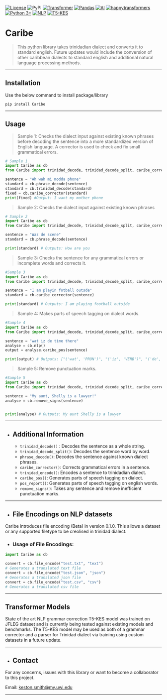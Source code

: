 
[![License](https://img.shields.io/badge/License-MIT-blue.svg)](https://opensource.org/licenses/MIT) ![PyPI](https://img.shields.io/pypi/v/Caribe) [![Transformer](https://img.shields.io/badge/Transformer-T5-blue.svg)](https://huggingface.co/docs/transformers/model_doc/t5) [![Pandas](https://img.shields.io/badge/Pandas-1.3.4-green.svg)](https://pandas.pydata.org/) [![AI](https://img.shields.io/badge/AI-Artifical_Intelligence-blue.svg)]() [![happytransformers](https://img.shields.io/badge/happytransformers-2.4.0-blue.svg)](https://happytransformer.com/) [![Python 3+](https://img.shields.io/badge/python-3+-blue.svg)]() [![NLP](https://img.shields.io/badge/nlp-natural_language_processing-blue.svg)]() [![T5-KES](https://img.shields.io/badge/T5-T5_KES-red.svg)](https://huggingface.co/KES/T5-KES)
# Caribe 


>This python library takes trinidadian dialect and converts it to standard english.
Future updates would include the conversion of other caribbean dialects to standard english and additional natural language processing methods.

____
## Installation
Use the below command to install package/library
```
pip install Caribe 

```
____
 ## Usage
 > Sample 1: Checks the dialect input against existing known phrases before decoding the sentence into a more standardized version of English language. A corrector is used to check and fix small grammatical errors.
```python
# Sample 1
import Caribe as cb
from Caribe import trinidad_decode, trinidad_decode_split, caribe_corrector

sentence = "Ah wah mi modda phone"
standard = cb.phrase_decode(sentence)
standard = cb.trinidad_decode(standard)
fixed = cb.caribe_corrector(standard)
print(fixed) #Output: I want my mother phone

```
>Sample 2: Checks the dialect input against existing known phrases
```python
# Sample 2 
import Caribe as cb
from Caribe import trinidad_decode, trinidad_decode_split, caribe_corrector

sentence = "Waz de scene"
standard = cb.phrase_decode(sentence)

print(standard) # Outputs: How are you

```
>Sample 3: Checks the sentence for any grammatical errors or incomplete words and corrects it.
```python
#Sample 3
import Caribe as cb
from Caribe import trinidad_decode, trinidad_decode_split, caribe_corrector

sentence = "I am playin fotball outsde"
standard = cb.caribe_corrector(sentence)

print(standard) # Outputs: I am playing football outside

```
>Sample 4: Makes parts of speech tagging on dialect words.
```python
#Sample 4
import Caribe as cb
from Caribe import trinidad_decode, trinidad_decode_split, caribe_corrector

sentence = "wat iz de time there"
analyse = cb.nlp()
output = analyse.caribe_pos(sentence)

print(output) # Outputs: ["('wat', 'PRON')", "('iz', 'VERB')", "('de', 'DET')", "('time', 'NOUN')", "('there', 'ADV')"]

```
>Sample 5: Remove punctuation marks.
```python
#Sample 5
import Caribe as cb
from Caribe import trinidad_decode, trinidad_decode_split, caribe_corrector

sentence = "My aunt, Shelly is a lawyer!"
analyse = cb.remove_signs(sentence)


print(analyse) # Outputs: My aunt Shelly is a lawyer

```
---
- ## Additional Information
    - `trinidad_decode()` : Decodes the sentence as a whole string.
    - `trinidad_decode_split()`: Decodes the sentence word by word.
    - `phrase_decode()`: Decodes the sentence against known dialect phrases.
    - `caribe_corrector()`: Corrects grammatical errors in a sentence.
    - `trinidad_encode()`: Encodes a sentence to trinidadian dialect.
    - `caribe_pos()`: Generates parts of speech tagging on dialect.
    - `pos_report()`: Generates parts of speech tagging on english words.
    - `remove_signs()`: Takes any sentence and remove inefficient punctuation marks. 

---
- ## File Encodings on NLP datasets
Caribe introduces file encoding (Beta) in version 0.1.0. This allows a dataset or any supported filetype to be creolised in trinidad dialect.

- ### Usage of File Encodings:
```python
import Caribe as cb

convert = cb.file_encode("test.txt", "text")
# Generates a translated text file
convert = cb.file_encode("test.json", "json")
# Generates a translated json file
convert = cb.file_encode("test.csv", "csv")
# Generates a translated csv file

```

---
## Transformer Models
State of the art NLP grammar correction T5-KES model was trained on JFLEG dataset and is currently being tested against existing models and benchmarks. The T5-KES model may be used as both of a grammar corrector and a parser for Trinidad dialect via training using custom datasets in a future update. 

---
- ## Contact 
For any concerns, issues with this library or want to become a collaborator to this project.

Email: keston.smith@my.uwi.edu 
___